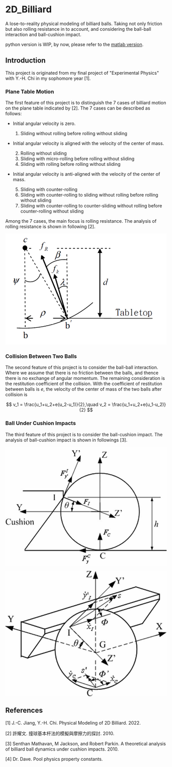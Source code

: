 # 2D_Billiard

A lose-to-reality physical modeling of billiard balls. Taking not only friction but also rolling resistance in to account, and considering the ball-ball interaction and ball-cushion impact.

python version is WIP, by now, please refer to the [matlab version](https://github.com/Jim137/2D_Billiard/tree/matlab).

## Introduction

This project is originated from my final project of "Experimental Physics" with Y.-H. Chi in my sophomore year [1]. 

### Plane Table Motion

The first feature of this project is to distinguish the 7 cases of billiard motion on the plane table indicated by [2].
The 7 cases can be described as follows:

* Initial angular velocity is zero.
  
  1. Sliding without rolling before rolling without sliding
   
* Initial angular velocity is aligned with the velocity of the center of mass.
  
  2. Rolling without sliding
  3. Sliding with micro-rolling before rolling without sliding
  4. Sliding with rolling before rolling without sliding
   
* Initial angular velocity is anti-aligned with the velocity of the center of mass.
  
  5. Sliding with counter-rolling
  6. Sliding with counter-rolling to sliding without rolling before rolling without sliding
  7. Sliding with counter-rolling to counter-sliding without rolling before counter-rolling without sliding

Among the 7 cases, the main focus is rolling resistance. The analysis of rolling resistance is shown in following [2].

![Analysis of rolling resistance [2]](doc/rolling_resistance.png)

### Collision Between Two Balls

The second feature of this project is to consider the ball-ball interaction.
Where we assume that there is no friction between the balls, and thence there is no exchange of angular momentum.
The remaining consideration is the restitution coefficient of the collision.
With the coefficient of restitution between balls is $e$, the velocity of the center of mass of the two balls after collision is

$$
v_1 = \frac{u_1+u_2+e(u_2-u_1)}{2},\quad v_2 = \frac{u_1+u_2+e(u_1-u_2)}{2}
$$

### Ball Under Cushion Impacts

The third feature of this project is to consider the ball-cushion impact.
The analysis of ball-cushion impact is shown in followings [3].

![Forces acting on the ball at the moment of collision: a side view along the cushion at table level [3]](doc/ball-cushion_side.png)

![Slip velocities at I and C [3]](doc/ball-cushion_slip_vel.png)

## References

[1] J.-C. Jiang, Y.-H. Chi. Physical Modeling of 2D Billiard. 2022.

[2] 許耀文. 撞球基本杆法的模擬與摩擦力的探討. 2010.

[3] Senthan Mathavan, M Jackson, and Robert Parkin. A theoretical analysis of billiard ball dynamics under cushion impacts. 2010.

[4] Dr. Dave. Pool physics property constants.